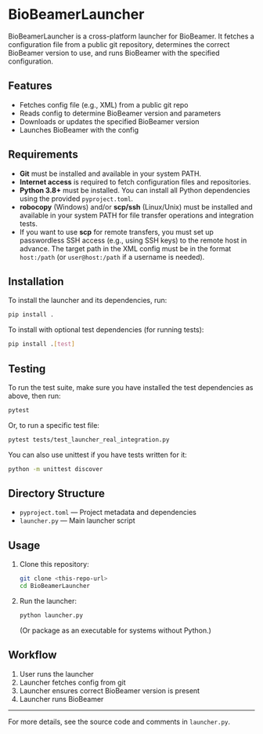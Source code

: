 # BioBeamerLauncher

BioBeamerLauncher is a cross-platform launcher for BioBeamer. It fetches a configuration file from a public git repository, determines the correct BioBeamer version to use, and runs BioBeamer with the specified configuration.

## Features
- Fetches config file (e.g., XML) from a public git repo
- Reads config to determine BioBeamer version and parameters
- Downloads or updates the specified BioBeamer version
- Launches BioBeamer with the config

## Requirements
- **Git** must be installed and available in your system PATH.
- **Internet access** is required to fetch configuration files and repositories.
- **Python 3.8+** must be installed. You can install all Python dependencies using the provided `pyproject.toml`.
- **robocopy** (Windows) and/or **scp/ssh** (Linux/Unix) must be installed and available in your system PATH for file transfer operations and integration tests.
- If you want to use **scp** for remote transfers, you must set up passwordless SSH access (e.g., using SSH keys) to the remote host in advance. The target path in the XML config must be in the format `host:/path` (or `user@host:/path` if a username is needed).

## Installation
To install the launcher and its dependencies, run:

```sh
pip install .
```

To install with optional test dependencies (for running tests):

```sh
pip install .[test]
```

## Testing
To run the test suite, make sure you have installed the test dependencies as above, then run:

```sh
pytest
```

Or, to run a specific test file:

```sh
pytest tests/test_launcher_real_integration.py
```

You can also use unittest if you have tests written for it:

```sh
python -m unittest discover
```

## Directory Structure
- `pyproject.toml` — Project metadata and dependencies
- `launcher.py` — Main launcher script

## Usage
1. Clone this repository:
   ```sh
   git clone <this-repo-url>
   cd BioBeamerLauncher
   ```
2. Run the launcher:
   ```sh
   python launcher.py
   ```
   (Or package as an executable for systems without Python.)

## Workflow
1. User runs the launcher
2. Launcher fetches config from git
3. Launcher ensures correct BioBeamer version is present
4. Launcher runs BioBeamer

---
For more details, see the source code and comments in `launcher.py`.
